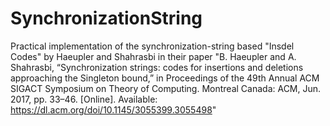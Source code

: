 # SynchronizationString

Practical implementation of the synchronization-string based "Insdel Codes" by Haeupler and Shahrasbi in their paper 
"B. Haeupler and A. Shahrasbi, “Synchronization strings: codes for insertions and deletions approaching the Singleton bound,” in Proceedings of the 49th Annual ACM SIGACT Symposium on Theory of Computing. Montreal Canada: ACM, Jun. 2017, pp. 33–46. [Online]. Available: https://dl.acm.org/doi/10.1145/3055399.3055498"

